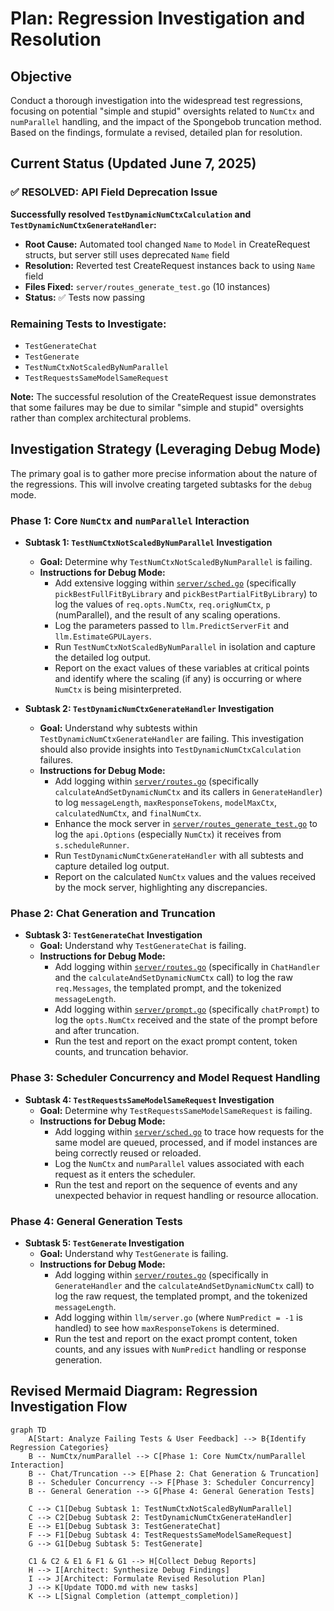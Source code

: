 # Plan: Regression Investigation and Resolution

## Objective

Conduct a thorough investigation into the widespread test regressions, focusing on potential "simple and stupid" oversights related to `NumCtx` and `numParallel` handling, and the impact of the Spongebob truncation method. Based on the findings, formulate a revised, detailed plan for resolution.

## Current Status (Updated June 7, 2025)

### ✅ RESOLVED: API Field Deprecation Issue

**Successfully resolved `TestDynamicNumCtxCalculation` and `TestDynamicNumCtxGenerateHandler`:**
- **Root Cause:** Automated tool changed `Name` to `Model` in CreateRequest structs, but server still uses deprecated `Name` field
- **Resolution:** Reverted test CreateRequest instances back to using `Name` field
- **Files Fixed:** `server/routes_generate_test.go` (10 instances)
- **Status:** ✅ Tests now passing

### Remaining Tests to Investigate:
- `TestGenerateChat`
- `TestGenerate`
- `TestNumCtxNotScaledByNumParallel`
- `TestRequestsSameModelSameRequest`

**Note:** The successful resolution of the CreateRequest issue demonstrates that some failures may be due to similar "simple and stupid" oversights rather than complex architectural problems.

## Investigation Strategy (Leveraging Debug Mode)

The primary goal is to gather more precise information about the nature of the regressions. This will involve creating targeted subtasks for the `debug` mode.

### Phase 1: Core `NumCtx` and `numParallel` Interaction

*   **Subtask 1: `TestNumCtxNotScaledByNumParallel` Investigation**
    *   **Goal:** Determine why `TestNumCtxNotScaledByNumParallel` is failing.
    *   **Instructions for Debug Mode:**
        *   Add extensive logging within [`server/sched.go`](server/sched.go) (specifically `pickBestFullFitByLibrary` and `pickBestPartialFitByLibrary`) to log the values of `req.opts.NumCtx`, `req.origNumCtx`, `p` (numParallel), and the result of any scaling operations.
        *   Log the parameters passed to `llm.PredictServerFit` and `llm.EstimateGPULayers`.
        *   Run `TestNumCtxNotScaledByNumParallel` in isolation and capture the detailed log output.
        *   Report on the exact values of these variables at critical points and identify where the scaling (if any) is occurring or where `NumCtx` is being misinterpreted.

*   **Subtask 2: `TestDynamicNumCtxGenerateHandler` Investigation**
    *   **Goal:** Understand why subtests within `TestDynamicNumCtxGenerateHandler` are failing. This investigation should also provide insights into `TestDynamicNumCtxCalculation` failures.
    *   **Instructions for Debug Mode:**
        *   Add logging within [`server/routes.go`](server/routes.go) (specifically `calculateAndSetDynamicNumCtx` and its callers in `GenerateHandler`) to log `messageLength`, `maxResponseTokens`, `modelMaxCtx`, `calculatedNumCtx`, and `finalNumCtx`.
        *   Enhance the mock server in [`server/routes_generate_test.go`](server/routes_generate_test.go) to log the `api.Options` (especially `NumCtx`) it receives from `s.scheduleRunner`.
        *   Run `TestDynamicNumCtxGenerateHandler` with all subtests and capture detailed log output.
        *   Report on the calculated `NumCtx` values and the values received by the mock server, highlighting any discrepancies.

### Phase 2: Chat Generation and Truncation

*   **Subtask 3: `TestGenerateChat` Investigation**
    *   **Goal:** Understand why `TestGenerateChat` is failing.
    *   **Instructions for Debug Mode:**
        *   Add logging within [`server/routes.go`](server/routes.go) (specifically in `ChatHandler` and the `calculateAndSetDynamicNumCtx` call) to log the raw `req.Messages`, the templated prompt, and the tokenized `messageLength`.
        *   Add logging within [`server/prompt.go`](server/prompt.go) (specifically `chatPrompt`) to log the `opts.NumCtx` received and the state of the prompt before and after truncation.
        *   Run the test and report on the exact prompt content, token counts, and truncation behavior.

### Phase 3: Scheduler Concurrency and Model Request Handling

*   **Subtask 4: `TestRequestsSameModelSameRequest` Investigation**
    *   **Goal:** Determine why `TestRequestsSameModelSameRequest` is failing.
    *   **Instructions for Debug Mode:**
        *   Add logging within [`server/sched.go`](server/sched.go) to trace how requests for the same model are queued, processed, and if model instances are being correctly reused or reloaded.
        *   Log the `NumCtx` and `numParallel` values associated with each request as it enters the scheduler.
        *   Run the test and report on the sequence of events and any unexpected behavior in request handling or resource allocation.

### Phase 4: General Generation Tests

*   **Subtask 5: `TestGenerate` Investigation**
    *   **Goal:** Understand why `TestGenerate` is failing.
    *   **Instructions for Debug Mode:**
        *   Add logging within [`server/routes.go`](server/routes.go) (specifically in `GenerateHandler` and the `calculateAndSetDynamicNumCtx` call) to log the raw request, the templated prompt, and the tokenized `messageLength`.
        *   Add logging within `llm/server.go` (where `NumPredict = -1` is handled) to see how `maxResponseTokens` is determined.
        *   Run the test and report on the exact prompt content, token counts, and any issues with `NumPredict` handling or response generation.

## Revised Mermaid Diagram: Regression Investigation Flow

```mermaid
graph TD
    A[Start: Analyze Failing Tests & User Feedback] --> B{Identify Regression Categories}
    B -- NumCtx/numParallel --> C[Phase 1: Core NumCtx/numParallel Interaction]
    B -- Chat/Truncation --> E[Phase 2: Chat Generation & Truncation]
    B -- Scheduler Concurrency --> F[Phase 3: Scheduler Concurrency]
    B -- General Generation --> G[Phase 4: General Generation Tests]

    C --> C1[Debug Subtask 1: TestNumCtxNotScaledByNumParallel]
    C --> C2[Debug Subtask 2: TestDynamicNumCtxGenerateHandler]
    E --> E1[Debug Subtask 3: TestGenerateChat]
    F --> F1[Debug Subtask 4: TestRequestsSameModelSameRequest]
    G --> G1[Debug Subtask 5: TestGenerate]

    C1 & C2 & E1 & F1 & G1 --> H[Collect Debug Reports]
    H --> I[Architect: Synthesize Debug Findings]
    I --> J[Architect: Formulate Revised Resolution Plan]
    J --> K[Update TODO.md with new tasks]
    K --> L[Signal Completion (attempt_completion)]
```